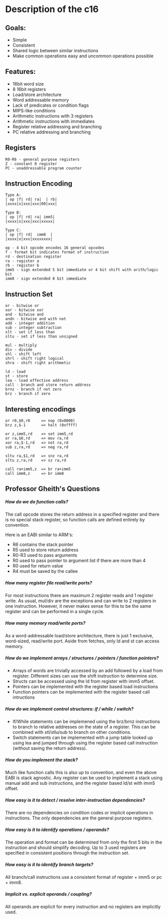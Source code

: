 # Description of the c16

## Goals:
 - Simple
 - Consistent
 - Shared logic between similar instructions
 - Make common operations easy and uncommon operations possible

## Features:
 - 16bit word size
 - 8 16bit registers
 - Load/store architecture
 - Word addressable memory
 - Lack of predicates or condition flags
 - MIPS-like conditions
 - Arithmetic instructions with 3 registers
 - Arithmetic instructions with immediates
 - Register relative addressing and branching
 - PC relative addressing and branching


## Registers

    R0-R6 - general purpose registers
    Z - constant 0 register
    PC - unaddressable program counter


## Instruction Encoding

    Type A:
    | op |f| rd| ra|  | rb|
    |xxxx|x|xxx|xxx|00|xxx|
    
    Type B:
    | op |f| rd| ra| imm5|
    |xxxx|x|xxx|xxx|xxxxx|
    
    Type C:
    | op |f| rd|  imm8  |
    |xxxx|x|xxx|xxxxxxxx|
    
    op - 4 bit opcode encodes 16 general opcodes
    f - format bit indicates format of instruction
    rd - destination register
    ra - register a
    rb - register b
    imm5 - sign extended 5 bit immediate or 4 bit shift with arith/logic bit
    imm8 - sign extended 8 bit immediate
    

## Instruction Set

    or - bitwise or
    xor - bitwise xor
    and - bitwise and
    andn - bitwise and with not
    add - integer addition
    sub - integer subtraction
    slt - set if less than
    sltu - set if less than unsigned
    
    mul - multiply
    div - divide
    shl - shift left
    shrl - shift right logical
    shra - shift right arithmetic
    
    ld - load
    st - store
    lea - load effective address
    call - branch and store return address
    brnz - branch if not zero
    brz - branch if zero


## Interesting encodings

    or r0,$0,r0     => nop (0x0000)
    brz z,$-1       => halt (0xffff)
    
    or z,imm5,rd    => set imm5,rd
    or ra,$0,rd     => mov ra,rd
    xor ra,$-1,rd   => not ra,rd
    sub z,ra,rd     => neg ra,rd

    sltu ra,$1,rd   => snz ra,rd
    sltu z,ra,rd    => sz ra,rd
    
    call ra+imm5,z  => br ra+imm5
    call imm8,z     => br imm8


## Professor Gheith's Questions

##### How do we do function calls?
The call opcode stores the return address in a specified register and there is 
no special stack register, so function calls are defined entirely by convention. 

Here is an EABI similar to ARM's:
 * R6 contains the stack pointer
 * R5 used to store return address
 * R0-R3 used to pass arguments
 * R0 used to pass pointer to argument list if there are more than 4
 * R0 used for return value
 * R4 must be saved by the callee

##### How many register file read/write ports?
For most instructions there are maximum 2 register reads and 1 register write.
As usual, mul/div are the exceptions and can write to 2 registers in one 
instruction. However, it never makes sense for this to be the same register 
and can be performed in a single cycle.

##### How many memory read/write ports?
As a word-addressable load/store architecture, there is just 1 exclusive, 
word-sized, read/write port. Aside from fetches, only ld and st can access memory.

##### How do we implement arrays / structures / pointers / function pointers?
 * Arrays of words are trivially accessed by an add followed by a load from 
   register. Different sizes can use the shift instruction to determine size.
 * Structs can be accessed using the ld from register with imm5 offset. 
 * Pointers can be implemented with the register based load instructions
 * Function pointers can be implemented with the register based call intructions

##### How do we implement control structures: if / while / switch?
 * If/While statements can be implemened using the brz/brnz instructions to 
   branch to relative addresses on the state of a register. This can be 
   combined with stl/stlu/sub to branch on other conditions.
 * Switch statements can be implemented with a jump table looked up using 
   lea and jumped through using the register based call instruction 
   (without saving the return address).

##### How do you implement the stack?
Much like function calls this is also up to convention, and even the above 
EABI is stack agnostic. Any register can be used to implement a stack using 
manual add and sub instructions, and the register based ld/st with imm5 offset.

##### How easy is it to detect / resolve inter-instruction dependencies?
There are no dependencies on condition codes or implicit operations in 
instructions. The only dependencies are the general purpose registers.

##### How easy is it to identify operations / operands?
The operation and format can be determined from only the first 5 bits 
in the instruction and should simplify decoding. Up to 3 used registers are 
specified in consistent positions through the instruction set.

##### How easy is it to identify branch targets?
All branch/call instructions use a consistent format of 
register + imm5 or pc + imm8. 

##### Implicit vs. explicit operands / coupling?
All operands are explicit for every instruction and no registers 
are implicitly used.

